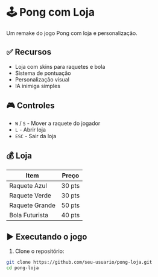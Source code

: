 # 🕹️ Pong com Loja

Um remake do jogo Pong com loja e personalização.

## ✅ Recursos

- Loja com skins para raquetes e bola
- Sistema de pontuação
- Personalização visual
- IA inimiga simples

## 🎮 Controles

- `W` / `S` - Mover a raquete do jogador
- `L` - Abrir loja
- `ESC` - Sair da loja

## 💰 Loja

| Item              | Preço |
|-------------------|-------|
| Raquete Azul      | 30 pts |
| Raquete Verde     | 30 pts |
| Raquete Grande    | 50 pts |
| Bola Futurista    | 40 pts |

## ▶️ Executando o jogo

1. Clone o repositório:

```bash
git clone https://github.com/seu-usuario/pong-loja.git
cd pong-loja
